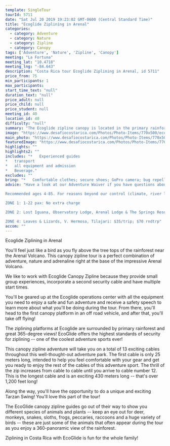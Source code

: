 ```yaml
---
template: SingleTour
tourId: 5711
date: "Sat Jul 20 2019 19:23:02 GMT-0600 (Central Standard Time)"
title: "Ecoglide Ziplining in Arenal"
categories: 
  - category: Adventure
  - category: Nature
  - category: Zipline
  - category: Canopy
tags: ['Adventure', 'Nature', 'Zipline', 'Canopy']
meeting: "La Fortuna"
meeting_lat: "10.4718"
meeting_lng: "-84.643"
description: "Costa Rica tour Ecoglide Ziplining in Arenal, id 5711"
price_from: 75
min_participants: 1
max_participants: 
start_time_text: "null"
duration_text: "null"
price_adult: null
price_child: null
price_student: null
meeting_id: 40
location_id: 40
difficulty: "null"
summary: "The Ecoglide zipline canopy is located in the primary rainforests near the base of the Arenal Volcano and offers heart pounding adventure and amazing views of the impressive landscape. Ecoglide ziplining is one of the only operators that uses two cables on each zipline run -- one for ziplining and the other for security. There are 13 cables, from a 25 meter practice run to an exhilarating 430 meters! Plus there is a famous and adrenaline-pumping Tarzan Swing! Get ready for"
image: "https://www.desafiocostarica.com/Photos/Photo-Items/770x500/ecoglide-ziplining-1432417028.jpg"
main_photo: "https://www.desafiocostarica.com/Photos/Photo-Items/770x500/ecoglide-ziplining-1432417028.jpg"
featuredImage: "https://www.desafiocostarica.com/Photos/Photo-Items/770x500/ecoglide-ziplining-1432417028.jpg"
highlights: ""
highlights2: ""
includes: "*   Experienced guides
*   transport
*   all equipment and admission
*   Beverage."
excludes: ""
bring: "*   Comfortable clothes; secure shoes; GoPro camera; bug repellent"
advice: "Have a look at our Adventure Waiver if you have questions about our adventure tour policies.

Recommended ages 4-85. For reasons beyond our control (climate, river levels, etc.), we may change to a more-suitable tour with an equal or similar adventure-appeal or offer other tour options so you don't miss out on a fun day in Costa Rica. We reserve the right to cancel a trip due to unfavorable conditions & will only run a tour according to our policies. Full refund is given if (on rare occasion) no tour is run. This adventure involves some inherent risk and physical exertion, so you must be in good physical condition! While the recommended weight limit for our canyoneering (rappelling) tour and most zip line tours is 220 lbs (100 kilos) it’s more about waist size than weight as the ropes (canyoneering) and cables (zip lines) are rated for well over 220 lbs but the maximum waist size for the harnesses used for these tours is 42 inches. So if you are a little over 220 lbs but your waist is less than 42 inches you can still do these tours.NOTE: We have an extra transport charge for hotels outside of our normal pick-up

ZONE 1: 1-22 pax: No extra charge

ZONE 2: Lost Iguana, Observatory Lodge, Arenal Lodge & The Springs Resort: $20 per trip or $40 roundtrip. ZONE 3: Rancho Margot, Linda Vista, Arenal Vista: $25; $50 rndtrp

ZONE 4: Leaves & Lizards, V. Hermosa, Tilajari: $35/trip; $70 rndtrp"
accom: ""
---
```

Ecoglide Ziplining in Arenal

You'll feel just like a bird as you fly above the tree tops of the rainforest near the Arenal Volcano. This canopy zipline tour is a perfect combination of adventure, nature and adrenaline right at the base of the impressive Arenal Volcano.

We like to work with Ecoglide Canopy Zipline because they provide small group experiences, incorporate a second security cable and have multiple start times.

You'll be geared up at the Ecoglide operations center with all the equipment you need to enjoy a safe and fun adventure and receive a safety speech to learn more about what you'll be doing during the tour. From there, you'll head to the first canopy platform in an off road vehicle, and after that, you'll take off flying!

The ziplining platforms at Ecoglide are surrounded by primary rainforest and great 365-degree views! EcoGlide offers the highest standards of security for ziplining -- one of the coolest adventure sports ever!

This canopy zipline adventure will take you on a total of 13 exciting cables throughout this well-thought-out adventure park. The first cable is only 25 meters long, intended to help you feel comfortable with your gear and get you ready to enjoy the rest of the cables of this adventure sport. The thrill of the zip increases from cable to cable until you arrive to cable number 12. This is the longest cable and is an exciting 430 meters long -- that's over 1,200 feet long!

Along the way, you'll have the opportunity to do a unique and exciting Tarzan Swing! You'll love this part of the tour!

The EcoGlide canopy zipline guides go out of their way to show you different species of animals and plants -- keep an eye out for deer, monkeys, snakes, sloths, frogs, peccaries, raccoons and a huge variety of birds -- these are just some of the animals that often appear during the tour as you enjoy a 360-panoramic view of the rainforest.

Ziplining in Costa Rica with EcoGlide is fun for the whole family!